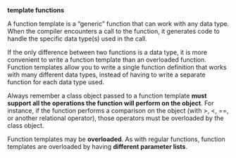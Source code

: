 **template functions**

A function template is a “generic” function that can work with any data type. 
When the compiler encounters a call to the function,
it generates code to handle the specific data type(s) used in the call.

If the only difference between two functions is a data type, it is more convenient to write
a function template than an overloaded function. Function templates allow you to write a single
function definition that works with many different data types, instead of having to write a separate
function for each data type used.

Always remember a class object passed to a function template 
**must support all the operations the function will perform on the object**. 
For instance, if the function performs a comparison on the object (with >, <, ==,
or another relational operator), those operators must be overloaded by the class object.

Function templates may be **overloaded**. As with regular functions, function templates are
overloaded by having **different parameter lists**.